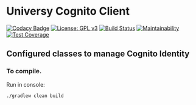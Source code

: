 # Universy Cognito Client
[![Codacy Badge](https://api.codacy.com/project/badge/Grade/73ec04f8535649808f33872ea284d470)](https://app.codacy.com/app/info.universy/java-cognito-client?utm_source=github.com&utm_medium=referral&utm_content=uvsy-aws-backend/java-cognito-client&utm_campaign=Badge_Grade_Dashboard)
[![License: GPL v3](https://img.shields.io/badge/License-GPLv3-blue.svg)](https://www.gnu.org/licenses/gpl-3.0)
[![Build Status](https://travis-ci.com/uvsy-aws-backend/java-cognito-client.svg?branch=master)](https://travis-ci.com/uvsy-aws-backend/java-cognito-client)
[![Maintainability](https://api.codeclimate.com/v1/badges/d062bd6833017aa95d39/maintainability)](https://codeclimate.com/github/uvsy-aws-backend/java-cognito-client/maintainability)
[![Test Coverage](https://api.codeclimate.com/v1/badges/d062bd6833017aa95d39/test_coverage)](https://codeclimate.com/github/uvsy-aws-backend/java-cognito-client/test_coverage)

## Configured classes to manage Cognito Identity 

### To compile. 

Run in console:

`./gradlew clean build`
 
